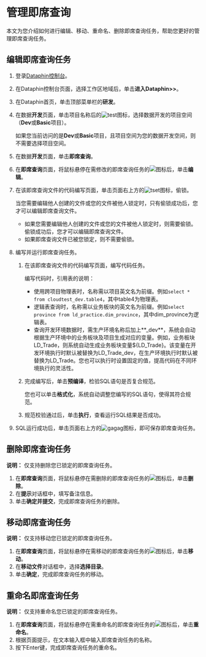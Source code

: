 # 管理即席查询

本文为您介绍如何进行编辑、移动、重命名、删除即席查询任务，帮助您更好的管理即席查询任务。

## 编辑即席查询任务

1.  登录[Dataphin控制台](https://dataphin.console.aliyun.com/workingArea)。
2.  在Dataphin控制台页面，选择工作区地域后，单击**进入Dataphin\>\>**。
3.  在Dataphin首页，单击顶部菜单栏的**研发**。
4.  在数据**开发**页面，单击项目名称后的![test](https://static-aliyun-doc.oss-accelerate.aliyuncs.com/assets/img/zh-CN/3497549951/p110384.png)图标，选择数据开发的项目空间（**Dev**或**Basic**项目）。

    如果您当前访问的是**Dev**或**Basic**项目，且项目空间为您的数据开发空间，则不需要选择项目空间。

5.  在数据**开发**页面，单击**即席查询**。
6.  在**即席查询**页面，将鼠标悬停在需修改的即席查询任务的![](https://static-aliyun-doc.oss-accelerate.aliyuncs.com/assets/img/zh-CN/4497549951/p41498.png)图标后，单击**编辑**。
7.  在该即席查询文件的代码编写页面，单击页面右上方的![tset](https://static-aliyun-doc.oss-accelerate.aliyuncs.com/assets/img/zh-CN/3497549951/p110471.png)图标，偷锁。

    当您需要编辑他人创建的文件或您的文件被他人锁定时，只有偷锁成功后，您才可以编辑即席查询文件。

    -   如果您需要编辑他人创建的文件或您的文件被他人锁定时，则需要偷锁。偷锁成功后，您才可以编辑即席查询文件。
    -   如果即席查询文件已被您锁定，则不需要偷锁。
8.  编写并运行即席查询任务。
    1.  在该即席查询文件的代码编写页面，编写代码任务。

        编写代码时，引用表的说明：

        -   使用跨项目物理表时，名称需以项目英文名为前缀。例如`select * from cloudtest_dev.table4`，其中table4为物理表。
        -   逻辑表查询时，名称需以业务板块的英文名为前缀。例如`select province from ld_practice.dim_province`，其中dim\_province为逻辑表。
        -   查询开发环境数据时，需生产环境名称后加上**\_dev**，系统会自动根据生产环境中的业务板块及项目生成对应的变量。例如，业务板块LD\_Trade，则系统自动生成业务板块变量$\{LD\_Trade\}。该变量在开发环境执行时默认被替换为LD\_Trade\_dev，在生产环境执行时默认被替换为LD\_Trade。您也可以执行时设置固定的值，提高代码在不同环境执行的灵活性。
    2.  完成编写后，单击**预编译**，检验SQL语句是否复合规范。

        您也可以单击**格式化**，系统自动调整您编写的SQL语句，使得其符合规范。

    3.  规范校验通过后，单击**执行**，查看运行SQL结果是否成功。
9.  SQL运行成功后，单击页面右上方的![gagag](https://static-aliyun-doc.oss-accelerate.aliyuncs.com/assets/img/zh-CN/3497549951/p88383.png)图标，即可保存即席查询任务。

## 删除即席查询任务

**说明：** 仅支持删除您已锁定的即席查询任务。

1.  在**即席查询**页面，将鼠标悬停在需删除的即席查询任务的![](https://static-aliyun-doc.oss-accelerate.aliyuncs.com/assets/img/zh-CN/4497549951/p41498.png)图标后，单击**删除**。
2.  在**提示**对话框中，填写备注信息。
3.  单击**确定并提交**，完成即席查询任务的删除。

## 移动即席查询任务

**说明：** 仅支持移动您已锁定的即席查询任务。

1.  在**即席查询**页面，将鼠标悬停在需移动的即席查询任务的![](https://static-aliyun-doc.oss-accelerate.aliyuncs.com/assets/img/zh-CN/4497549951/p41498.png)图标后，单击**移动**。
2.  在**移动文件**对话框中，选择**选择目录**。
3.  单击**确定**，完成即席查询任务的移动。

## 重命名即席查询任务

**说明：** 仅支持重命名您已锁定的即席查询任务。

1.  在**即席查询**页面，将鼠标悬停在需重命名的即席查询任务的![](https://static-aliyun-doc.oss-accelerate.aliyuncs.com/assets/img/zh-CN/4497549951/p41498.png)图标后，单击**重命名**。
2.  根据页面提示，在文本输入框中输入即席查询任务的名称。
3.  按下Enter键，完成即席查询任务的重命名。

